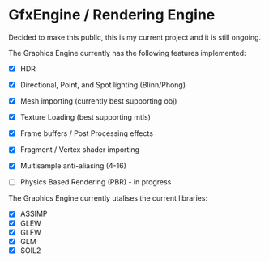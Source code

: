 # GfxEngine / Rendering Engine

Decided to make this public, this is my current project and it is still ongoing.

The Graphics Engine currently has the following features implemented:
- [x] HDR
- [x] Directional, Point, and Spot lighting (Blinn/Phong)
- [x] Mesh importing (currently best supporting obj)
- [x] Texture Loading (best supporting mtls)
- [x] Frame buffers / Post Processing effects
- [x] Fragment / Vertex shader importing
- [x] Multisample anti-aliasing (4-16)

- [ ] Physics Based Rendering (PBR) - in progress


The Graphics Engine currently utalises the current libraries:
- [x] ASSIMP
- [x] GLEW
- [x] GLFW
- [x] GLM
- [x] SOIL2
